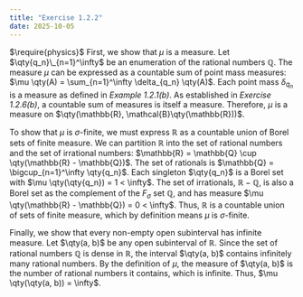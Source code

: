 ```yaml
---
title: "Exercise 1.2.2"
date: 2025-10-05
---
```

$\require{physics}$
First, we show that $\mu$ is a measure. 
Let $\qty{q_n}\_{n=1}^\infty$ be an enumeration of the rational numbers $\mathbb{Q}$. 
The measure $\mu$ can be expressed as a countable sum of point mass measures: $\mu \qty(A) = \sum_{n=1}^\infty \delta_{q_n} \qty(A)$. 
Each point mass $\delta_{q_n}$ is a measure as defined in *Example 1.2.1(b)*. 
As established in *Exercise 1.2.6(b)*, a countable sum of measures is itself a measure. 
Therefore, $\mu$ is a measure on $\qty(\mathbb{R}, \mathcal{B}\qty(\mathbb{R}))$. 

To show that $\mu$ is $\sigma$-finite, we must express $\mathbb{R}$ as a countable union of Borel sets of finite measure. 
We can partition $\mathbb{R}$ into the set of rational numbers and the set of irrational numbers: $\mathbb{R} = \mathbb{Q} \cup \qty(\mathbb{R} - \mathbb{Q})$. 
The set of rationals is $\mathbb{Q} = \bigcup_{n=1}^\infty \qty{q_n}$. 
Each singleton $\qty{q_n}$ is a Borel set with $\mu \qty(\qty{q_n}) = 1 < \infty$. 
The set of irrationals, $\mathbb{R} - \mathbb{Q}$, is also a Borel set as the complement of the $F_\sigma$ set $\mathbb{Q}$, and has measure $\mu \qty(\mathbb{R} - \mathbb{Q}) = 0 < \infty$. 
Thus, $\mathbb{R}$ is a countable union of sets of finite measure, which by definition means $\mu$ is $\sigma$-finite. 

Finally, we show that every non-empty open subinterval has infinite measure. 
Let $\qty(a, b)$ be any open subinterval of $\mathbb{R}$. 
Since the set of rational numbers $\mathbb{Q}$ is dense in $\mathbb{R}$, the interval $\qty(a, b)$ contains infinitely many rational numbers. 
By the definition of $\mu$, the measure of $\qty(a, b)$ is the number of rational numbers it contains, which is infinite. 
Thus, $\mu \qty(\qty(a, b)) = \infty$. 
